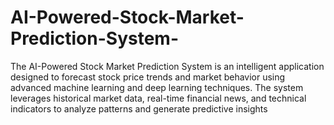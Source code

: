 # AI-Powered-Stock-Market-Prediction-System-
The AI-Powered Stock Market Prediction System is an intelligent application designed to forecast stock price trends and market behavior using advanced machine learning and deep learning techniques. The system leverages historical market data, real-time financial news, and technical indicators to analyze patterns and generate predictive insights
